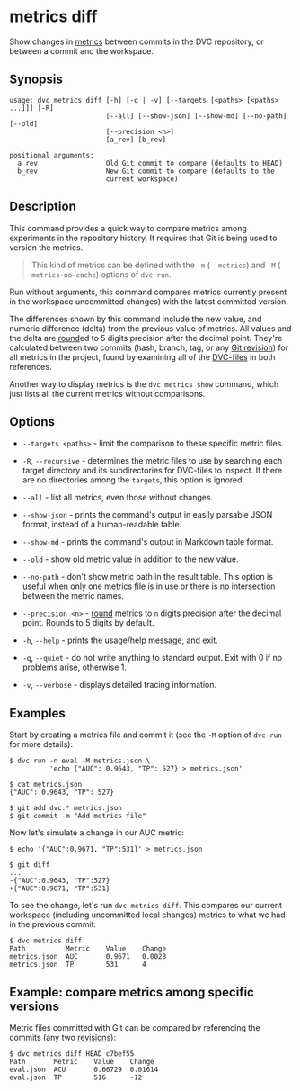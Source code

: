 # metrics diff

Show changes in [metrics](/doc/command-reference/metrics) between commits in the
<abbr>DVC repository</abbr>, or between a commit and the <abbr>workspace</abbr>.

## Synopsis

```usage
usage: dvc metrics diff [-h] [-q | -v] [--targets [<paths> [<paths> ...]]] [-R]
                        [--all] [--show-json] [--show-md] [--no-path] [--old]
                        [--precision <n>]
                        [a_rev] [b_rev]

positional arguments:
  a_rev                 Old Git commit to compare (defaults to HEAD)
  b_rev                 New Git commit to compare (defaults to the
                        current workspace)
```

## Description

This command provides a quick way to compare metrics among experiments in the
repository history. It requires that Git is being used to version the metrics.

> This kind of metrics can be defined with the `-m` (`--metrics`) and `-M`
> (`--metrics-no-cache`) options of `dvc run`.

Run without arguments, this command compares metrics currently present in the
<abbr>workspace</abbr> uncommitted changes) with the latest committed version.

The differences shown by this command include the new value, and numeric
difference (delta) from the previous value of metrics. All values and the delta
are [round](https://docs.python.org/3/library/functions.html#round)ed to 5
digits precision after the decimal point. They're calculated between two commits
(hash, branch, tag, or any [Git revision](https://git-scm.com/docs/revisions))
for all metrics in the <abbr>project</abbr>, found by examining all of the
[DVC-files](/doc/user-guide/dvc-file-format) in both references.

Another way to display metrics is the `dvc metrics show` command, which just
lists all the current metrics without comparisons.

## Options

- `--targets <paths>` - limit the comparison to these specific metric files.

- `-R`, `--recursive` - determines the metric files to use by searching each
  target directory and its subdirectories for DVC-files to inspect. If there are
  no directories among the `targets`, this option is ignored.

- `--all` - list all metrics, even those without changes.

- `--show-json` - prints the command's output in easily parsable JSON format,
  instead of a human-readable table.

- `--show-md` - prints the command's output in Markdown table format.

- `--old` - show old metric value in addition to the new value.

- `--no-path` - don't show metric path in the result table. This option is
  useful when only one metrics file is in use or there is no intersection
  between the metric names.

- `--precision <n>` -
  [round](https://docs.python.org/3/library/functions.html#round) metrics to `n`
  digits precision after the decimal point. Rounds to 5 digits by default.

- `-h`, `--help` - prints the usage/help message, and exit.

- `-q`, `--quiet` - do not write anything to standard output. Exit with 0 if no
  problems arise, otherwise 1.

- `-v`, `--verbose` - displays detailed tracing information.

## Examples

Start by creating a metrics file and commit it (see the `-M` option of `dvc run`
for more details):

```dvc
$ dvc run -n eval -M metrics.json \
          'echo {"AUC": 0.9643, "TP": 527} > metrics.json'

$ cat metrics.json
{"AUC": 0.9643, "TP": 527}

$ git add dvc.* metrics.json
$ git commit -m "Add metrics file"
```

Now let's simulate a change in our AUC metric:

```dvc
$ echo '{"AUC":0.9671, "TP":531}' > metrics.json

$ git diff
...
-{"AUC":0.9643, "TP":527}
+{"AUC":0.9671, "TP":531}
```

To see the change, let's run `dvc metrics diff`. This compares our current
<abbr>workspace</abbr> (including uncommitted local changes) metrics to what we
had in the previous commit:

```dvc
$ dvc metrics diff
Path          Metric    Value    Change
metrics.json  AUC       0.9671   0.0028
metrics.json  TP        531      4
```

## Example: compare metrics among specific versions

Metric files committed with Git can be compared by referencing the commits (any
two [revisions](https://git-scm.com/docs/revisions)):

```dvc
$ dvc metrics diff HEAD c7bef55
Path       Metric    Value    Change
eval.json  ACU       0.66729  0.01614
eval.json  TP        516      -12
```
